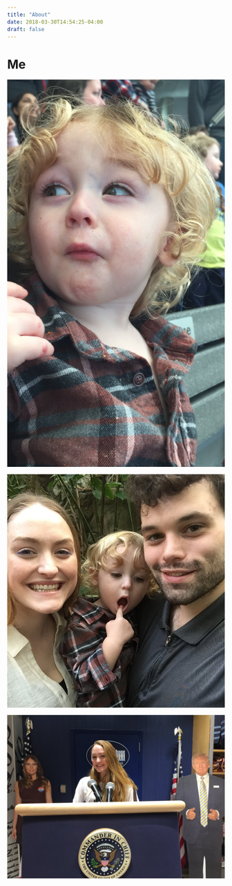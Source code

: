 ```yaml
---
title: "About"
date: 2018-03-30T14:54:25-04:00
draft: false
---
```


# Me

![](/img/elias-whaaat.JPG)

![](/img/rainforest-family.JPG)

![](/img/my-first-lady.JPG)